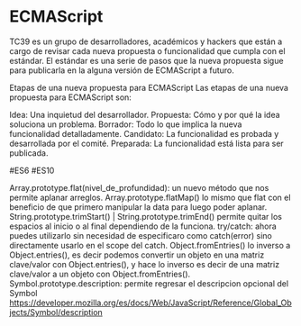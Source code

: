 # ECMAScript

TC39 es un grupo de desarrolladores, académicos y hackers que están a cargo de revisar cada nueva propuesta o funcionalidad que cumpla con el estándar. El estándar es una serie de pasos que la nueva propuesta sigue para publicarla en la alguna versión de ECMAScript a futuro.

Etapas de una nueva propuesta para ECMAScript
Las etapas de una nueva propuesta para ECMAScript son:

Idea: Una inquietud del desarrollador.
Propuesta: Cómo y por qué la idea soluciona un problema.
Borrador: Todo lo que implica la nueva funcionalidad detalladamente.
Candidato: La funcionalidad es probada y desarrollada por el comité.
Preparada: La funcionalidad está lista para ser publicada.

#ES6
#ES10

Array.prototype.flat(nivel_de_profundidad): un nuevo método que nos permite aplanar arreglos.
Array.prototype.flatMap() lo mismo que flat con el beneficio de que primero manipular la data para luego poder aplanar.
String.prototype.trimStart() | String.prototype.trimEnd() permite quitar los espacios al inicio o al final dependiendo de la funciona.
try/catch: ahora puedes utilizarlo sin necesidad de especificaro como catch(error) sino directamente usarlo en el scope del catch.
Object.fromEntries() lo inverso a Object.entries(), es decir podemos convertir un objeto en una matriz clave/valor con Object.entries(), y hace lo inverso es decir de una matriz clave/valor a un objeto con Object.fromEntries().
Symbol.prototype.description: permite regresar el descripcion opcional del Symbol
https://developer.mozilla.org/es/docs/Web/JavaScript/Reference/Global_Objects/Symbol/description
